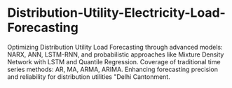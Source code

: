 # Distribution-Utility-Electricity-Load-Forecasting
Optimizing Distribution Utility Load Forecasting through advanced models: NARX, ANN, LSTM-RNN, and probabilistic approaches like Mixture Density Network with LSTM and Quantile Regression. Coverage of traditional time series methods: AR, MA, ARMA, ARIMA. Enhancing forecasting precision and reliability for distribution utilities "Delhi Cantonment.
